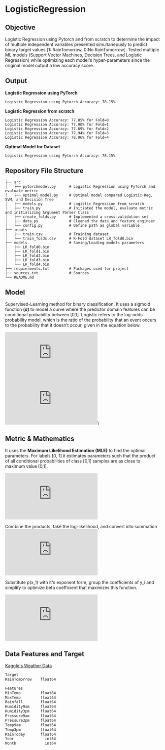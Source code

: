 # LogisticRegression

## Objective
Logistic Regression using Pytorch and from scratch to determine the impact of multiple independent variables presented simultaneously to predict binary target values [1: RainTomorrow, 0:No RainTomorrow]. Tested multiple ML models (Support Vector Machines, Decision Trees, and Logistic Regression) while optimizing each model's hyper-parameters since the original model output a low accuracy score.


## Output
**Logistic Regression using PyTorch**
```
Logistic Regression using Pytorch Accuracy: 78.15%
```
**Logistic Regression from scratch**
```
Logistic Regression Accuracy: 77.85% for Fold=0
Logistic Regression Accuracy: 77.90% for Fold=1
Logistic Regression Accuracy: 77.69% for Fold=2
Logistic Regression Accuracy: 77.94% for Fold=3
Logistic Regression Accuracy: 78.06% for Fold=4
```
**Optimal Model for Dataset**
```
Logistic Regression using Pytorch Accuracy: 78.15%
```

## Repository File Structure
    ├── src          
    │   ├── pytorchmodel.py      # Logistic Regression using PyTorch and evaluate metric
    │   ├── optimal_model.py     # Optimal model compared Logistic-Reg, SVM, and Decision Tree
    │   ├── models.py            # Logistic Regression from scratch
    │   ├── train.py             # Initiated the model, evaluate metric and initializing Argument Parser Class
    │   ├── create_folds.py      # Implemented a cross-validation set
    │   ├── data.py              # Cleaned the data and feature engineer
    │   └── config.py            # Define path as global variable
    ├── inputs
    │   ├── train.csv            # Training dataset
    │   └── train_folds.csv      # K-Fold dataset LR_fold0.bin
    ├── models                   # Saving/Loading models parameters
    │   ├── LR_fold0.bin
    │   ├── LR_fold1.bin
    │   ├── LR_fold2.bin 
    │   ├── LR_fold3.bin 
    │   └── LR_fold4.bin
    ├── requierments.txt         # Packages used for project
    ├── sources.txt              # Sources
    └── README.md
    


## Model
Supervised-Learning method for binary classification. It uses a sigmoid function **(σ)** to model a curve where the predictor domain features can be conditional probability between [0,1]. Logistic refers to the log-odds probability model, which is the ratio of the probability that an event occurs to the probability that it doesn't occur, given in the equation below.


![](https://latex.codecogs.com/gif.latex?%5Cdpi%7B200%7D%20%5Cfn_phv%20%5Cbeta%20X%20%3D%20log%5Cleft%20%28%5Cfrac%7Bp%28x%29%7D%7B1-p%28x%29%7D%20%5Cright%20%29)\
![](https://latex.codecogs.com/gif.latex?%5Cdpi%7B200%7D%20%5Cfn_phv%20%5Csigma%20%3D%20p%28X%29%20%3D%20%5Cfrac%7B1%7D%7B1%20&plus;%20e%5E%7B%5E%7B-%5Cbeta%20X%7D%7D%7D)\


## Metric & Mathematics
It uses the **Maximum Likelihood Estimation (MLE)** to find the optimal parameters. For labels [0, 1] it estimates parameters such that the product of all conditional probabilities of class [0,1] samples are as close to maximum value [0,1].

![](https://latex.codecogs.com/gif.latex?%5Cdpi%7B200%7D%20%5Cfn_phv%20L%28%5Cbeta%20%29%20%3D%20%5Cprod_%7Bs%5C%2C%20in%20%5C%2C%20y_%7Bi%7D%3D1%7D%5E%7B%7D%20p%28x_%7Bi%7D%29%20*%20%5Cprod_%7Bs%5C%2C%20in%20%5C%2C%20y_%7Bi%7D%3D0%7D%5E%7B%7D%20%281-p%28x_%7Bi%7D%29%29)

Combine the products, take the log-likelihood, and convert into summation
![](https://latex.codecogs.com/gif.latex?%5Cdpi%7B200%7D%20%5Cfn_phv%20l%28%5Cbeta%20%29%20%3D%20%5Csum_%7Bi%3D1%7D%5E%7Bn%7D%20y_%7Bi%7D%5C%2C%20log%28p%28x_%7Bi%7D%29%29%20&plus;%20%281-y_%7Bi%7D%29log%281-p%28x_%7Bi%7D%29%29)


Substitute p(x_1) with it's exponent form, group the coefficients of y_i and simplify to optimize beta coefficient that maximizes this function. 

![](https://latex.codecogs.com/gif.latex?%5Cdpi%7B200%7D%20%5Cfn_phv%20l%28%5Cbeta%20%29%20%3D%20%5Csum_%7Bi%3D1%7D%5E%7Bn%7D%20y_%7Bi%7D%5Cbeta%20x_%7Bi%7D%20-%20log%281%20&plus;%20e%5E%7B%5Cbeta%20x_%7Bi%7D%7D%29)

## Data Features and Target
[Kaggle's Weather Data](https://www.kaggle.com/jsphyg/weather-dataset-rattle-package)
```bash
Target
RainTomorrow    float64

Features
MinTemp         float64
MaxTemp         float64
Rainfall        float64
Humidity9am     float64
Humidity3pm     float64
Pressure9am     float64
Pressure3pm     float64
Temp9am         float64
Temp3pm         float64
RainToday       float64
Year              int64
Month             int64
```
